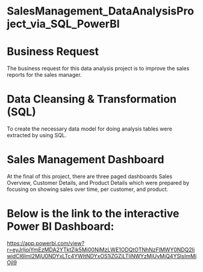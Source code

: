 # SalesManagement_DataAnalysisProject_via_SQL_PowerBI
# Business Request
The business request for this data analysis project is to improve the sales reports for the sales manager. 

# Data Cleansing & Transformation (SQL)
To create the necessary data model for doing analysis tables were extracted by using SQL.

# Sales Management Dashboard
At the final of this project, there are three paged dashboards Sales Overview, Customer Details, and Product Details which were prepared by focusing on showing sales over time, per customer, and product.

# Below is the link to the interactive Power BI Dashboard: 
https://app.powerbi.com/view?r=eyJrIjoiYmEzMDA2YTktZjk5Mi00NjMzLWE1ODQtOTNhNzFlMWY0NDQ2IiwidCI6ImI2MjU0NDYxLTc4YWItNDYxOS1iZGZiLTliNWYzMjUyMjQ4YSIsImMiOjl9
